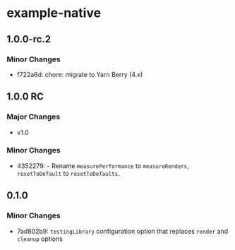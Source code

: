 # example-native

## 1.0.0-rc.2

### Minor Changes

- f722a6d: chore: migrate to Yarn Berry (4.x)

## 1.0.0 RC

### Major Changes

- v1.0

### Minor Changes

- 4352279: - Rename `measurePerformance` to `measureRenders`, `resetToDefault` to `resetToDefaults`.

## 0.1.0

### Minor Changes

- 7ad802b9: `testingLibrary` configuration option that replaces `render` and `cleanup` options
